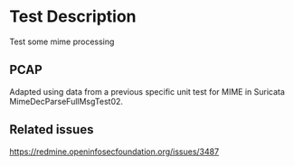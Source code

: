 # Test Description

Test some mime processing

## PCAP

Adapted using data from a previous specific unit test for MIME in Suricata MimeDecParseFullMsgTest02.

## Related issues

https://redmine.openinfosecfoundation.org/issues/3487
